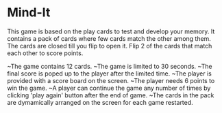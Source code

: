# Mind-It

This game is based on the play cards to test and develop your memory. 
It contains a pack of cards where few cards match the other among them.
The cards are closed till you flip to open it. Flip 2 of the cards that match each other to score points.

~The game contains 12 cards.
~The game is limited to 30 seconds.
~The final score is poped up to the player after the limited time.
~The player is provided with a score board on the screen.
~The player needs 6 points to win the game.
~A player can continue the game any number of times by clicking 'play again' button after the end of game.
~The cards in the pack are dymamically arranged on the screen for each game restarted.

